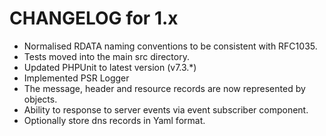 CHANGELOG for 1.x
=================
* Normalised RDATA naming conventions to be consistent with RFC1035.
* Tests moved into the main src directory.
* Updated PHPUnit to latest version (v7.3.*)
* Implemented PSR Logger
* The message, header and resource records are now represented by objects.
* Ability to response to server events via event subscriber component.
* Optionally store dns records in Yaml format.
